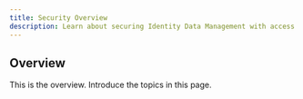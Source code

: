 ```yaml
---
title: Security Overview
description: Learn about securing Identity Data Management with access controls, password policies, attribute encryption and more.
---
```


## Overview

This is the overview.
Introduce the topics in this page.